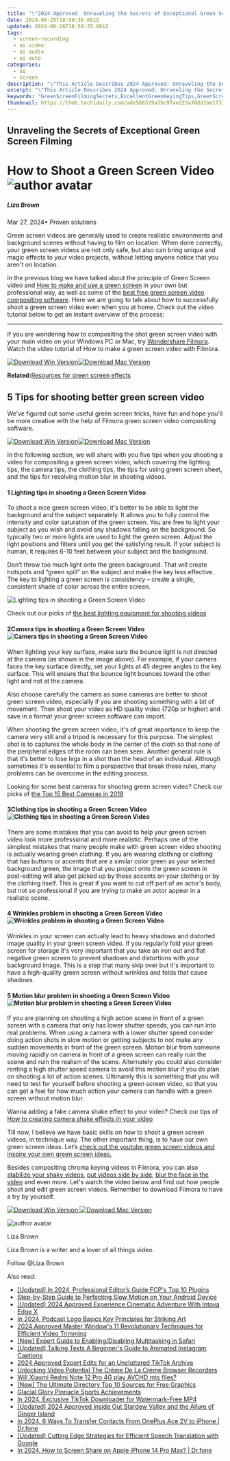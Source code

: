 ```yaml
---
title: "\"2024 Approved  Unraveling the Secrets of Exceptional Green Screen Filming\""
date: 2024-06-25T18:59:35.601Z
updated: 2024-06-26T18:59:35.601Z
tags: 
  - screen-recording
  - ai video
  - ai audio
  - ai auto
categories: 
  - ai
  - screen
description: "\"This Article Describes 2024 Approved: Unraveling the Secrets of Exceptional Green Screen Filming\""
excerpt: "\"This Article Describes 2024 Approved: Unraveling the Secrets of Exceptional Green Screen Filming\""
keywords: "GreenScreenFilmingSecrets,ExcellentGreenKeyingTips,GreenScreenCinemaTricks,ProGreenFusionFilmmaking,MasterGreenEffectsTechniques,PremiumGreenScreenProcesses,UltimateGreenChromaCorrection"
thumbnail: https://thmb.techidaily.com/ade566529a7bc97aed23a78dd1be17314340f234a16c9d2f0b2b465091d3ea91.jpg
---
```


## Unraveling the Secrets of Exceptional Green Screen Filming

# How to Shoot a Green Screen Video ![author avatar](https://lh5.googleusercontent.com/-AIMmjowaFs4/AAAAAAAAAAI/AAAAAAAAABc/Y5UmwDaI7HU/s250-c-k/photo.jpg)

##### Liza Brown

 Mar 27, 2024• Proven solutions

Green screen videos are generally used to create realistic environments and background scenes without having to film on location. When done correctly, your green screen videos are not only safe, but also can bring unique and magic effects to your video projects, without letting anyone notice that you aren't on location.

In the previous blog we have talked about the principle of Green Screen video and [How to make and use a green screen](https://tools.techidaily.com/wondershare/filmora/download/) in your own but professional way, as well as some of the [best free green screen video compositing software](https://tools.techidaily.com/wondershare/filmora/download/). Here we are going to talk about how to successfully shoot a green screen video even when you at home. Check out the video tutorial below to get an instant overview of the process:

---

If you are wondering how to compositing the shot green screen video with your main video on your Windows PC or Mac, try [Wondershare Filmora](https://tools.techidaily.com/wondershare/filmora/download/). Watch the video tutorial of How to make a green screen video with Filmora.

[![Download Win Version](https://images.wondershare.com/filmora/guide/download-btn-win.jpg)](https://tools.techidaily.com/wondershare/filmora/download/)[![Download Mac Version](https://images.wondershare.com/filmora/guide/download-btn-mac.jpg)](https://tools.techidaily.com/wondershare/filmora/download/)

**Related:**[Resources for green screen effects](https://tools.techidaily.com/wondershare/filmora/download/)

## 5 Tips for shooting better green screen video

We’ve figured out some useful green screen tricks, have fun and hope you’ll be more creative with the help of Filmora green screen video compositing software.

[![Download Win Version](https://images.wondershare.com/filmora/guide/download-btn-win.jpg)](https://tools.techidaily.com/wondershare/filmora/download/)[![Download Mac Version](https://images.wondershare.com/filmora/guide/download-btn-mac.jpg)](https://tools.techidaily.com/wondershare/filmora/download/)

In the following section, we will share with you five tips when you shooting a video for compositing a green screen video, which covering the lighting tips, the camera tips, the clothing tips, the tips for using green screen sheet, and the tips for resolving motion blur in shooting videos.

#### 1 Lighting tips in shooting a Green Screen Video

To shoot a nice green screen video, it's better to be able to light the background and the subject separately. It allows you to fully control the intensity and color saturation of the green screen. You are free to light your subject as you wish and avoid any shadows falling on the background. So typically two or more lights are used to light the green screen. Adjust the light positions and filters until you get the satisfying result. If your subject is human, it requires 6-10 feet between your subject and the background.

Don’t throw too much light onto the green background. That will create hotspots and “green spill” on the subject and make the key less effective. The key to lighting a green screen is consistency – create a single, consistent shade of color across the entire screen.

![Lighting tips in shooting a Green Screen Video](https://images.wondershare.com/images/multimedia/video-editor/green-screen-lighting-tips.png)

Check out our picks of [the best lighting equipment for shooting videos](https://tools.techidaily.com/wondershare/filmora/download/)

#### 2Camera tips in shooting a Green Screen Video ![Camera tips in shooting a Green Screen Video](https://images.wondershare.com/images/multimedia/video-editor/green-screen-mistake-6.png)

When lighting your key surface, make sure the bounce light is not directed at the camera (as shown in the image above). For example, if your camera faces the key surface directly, set your lights at 45 degree angles to the key surface. This will ensure that the bounce light bounces toward the other light and not at the camera.

Also choose carefully the camera as some cameras are better to shoot green screen video, especially if you are shooting something with a bit of movement. Then shoot your video as HD quality video (720p or higher) and save in a format your green screen software can import.

When shooting the green screen video, it's of great importance to keep the camera very still and a tripod is necessary for this purpose. The simplest shot is to captures the whole body in the center of the cloth so that none of the peripheral edges of the room can been seen. Another general rule is that it's better to lose legs in a shot than the head of an individual. Although sometimes it's essential to film a perspective that break these rules, many problems can be overcome in the editing process.

Looking for some best cameras for shooting green screen video? Check our picks of [the Top 15 Best Cameras in 2018](https://tools.techidaily.com/wondershare/filmora/download/)

#### 3Clothing tips in shooting a Green Screen Video ![Clothing tips in shooting a Green Screen Video](https://images.wondershare.com/images/multimedia/video-editor/green-screen-mistake-1.jpg)

There are some mistakes that you can avoid to help your green screen video look more professional and more realistic. Perhaps one of the simplest mistakes that many people make with green screen video shooting is actually wearing green clothing. If you are wearing clothing or clothing that has buttons or accents that are a similar color green as your selected background green, the image that you project onto the green screen in post-editing will also get picked up by these accents on your clothing or by the clothing itself. This is great if you want to cut off part of an actor's body, but not so professional if you are trying to make an actor appear in a realistic scene.

#### 4 Wrinkles problem in shooting a Green Screen Video ![Wrinkles problem in shooting a Green Screen Video](https://images.wondershare.com/images/multimedia/video-editor/green-screen-mistake-2.png)

Wrinkles in your screen can actually lead to heavy shadows and distorted image quality in your green screen video. If you regularly fold your green screen for storage it's very important that you take an iron out and flat negative green screen to prevent shadows and distortions with your background image. This is a step that many skip over but it's important to have a high-quality green screen without wrinkles and folds that cause shadows.

#### 5 Motion blur problem in shooting a Green Screen Video ![Motion blur problem in shooting a Green Screen Video](https://images.wondershare.com/images/multimedia/video-editor/green-screen-mistake-4.png)

If you are planning on shooting a high action scene in front of a green screen with a camera that only has lower shutter speeds, you can run into real problems. When using a camera with a lower shutter speed consider doing action shots in slow motion or getting subjects to not make any sudden movements in front of the green screen. Motion blur from someone moving rapidly on camera in front of a green screen can really ruin the scene and ruin the realism of the scene. Alternately you could also consider renting a high shutter speed camera to avoid this motion blur if you do plan on shooting a lot of action scenes. Ultimately this is something that you will need to test for yourself before shooting a green screen video, so that you can get a feel for how much action your camera can handle with a green screen without motion blur.

Wanna adding a fake camera shake effect to your video? Check our tips of [How to creating camera shake effects in your video](https://tools.techidaily.com/wondershare/filmora/download/)

Till now, I believe we have basic skills on how to shoot a green screen videos, in technique way. The other important thing, is to have our own green screen ideas. Let’s [check out the youtube green screen videos and inspire your own green screen ideas.](https://tools.techidaily.com/wondershare/filmora/download/)

Besides compositing chroma keying videos in Filmora, you can also [stabilize your shaky videos](https://tools.techidaily.com/wondershare/filmora/download/), [put videos side by side](https://tools.techidaily.com/wondershare/filmora/download/), [blur the face in the video](https://tools.techidaily.com/wondershare/filmora/download/) and even more. Let's watch the video below and find out how people shoot and edit green screen videos. Remember to download Filmora to have a try by yourself.

[![Download Win Version](https://images.wondershare.com/filmora/guide/download-btn-win.jpg) ](https://tools.techidaily.com/wondershare/filmora/download/) [![Download Mac Version](https://images.wondershare.com/filmora/guide/download-btn-mac.jpg) ](https://tools.techidaily.com/wondershare/filmora/download/)

![author avatar](https://lh5.googleusercontent.com/-AIMmjowaFs4/AAAAAAAAAAI/AAAAAAAAABc/Y5UmwDaI7HU/s250-c-k/photo.jpg)

Liza Brown

Liza Brown is a writer and a lover of all things video.

Follow @Liza Brown


<ins class="adsbygoogle"
     style="display:block"
     data-ad-format="autorelaxed"
     data-ad-client="ca-pub-7571918770474297"
     data-ad-slot="1223367746"></ins>



<ins class="adsbygoogle"
     style="display:block"
     data-ad-client="ca-pub-7571918770474297"
     data-ad-slot="8358498916"
     data-ad-format="auto"
     data-full-width-responsive="true"></ins>


<span class="atpl-alsoreadstyle">Also read:</span>
<div><ul>
<li><a href="https://fox-helps.techidaily.com/updated-in-2024-professional-editors-guide-fcps-top-10-plugins/"><u>[Updated] In 2024, Professional Editor’s Guide  FCP's Top 10 Plugins</u></a></li>
<li><a href="https://fox-helps.techidaily.com/step-by-step-guide-to-perfecting-slow-motion-on-your-android-device/"><u>Step-by-Step Guide to Perfecting Slow Motion on Your Android Device</u></a></li>
<li><a href="https://fox-helps.techidaily.com/updated-2024-approved-experience-cinematic-adventure-with-intova-edge-x/"><u>[Updated] 2024 Approved  Experience Cinematic Adventure With Intova Edge X</u></a></li>
<li><a href="https://fox-helps.techidaily.com/in-2024-podcast-logo-basics-key-principles-for-striking-art/"><u>In 2024, Podcast Logo Basics  Key Principles for Striking Art</u></a></li>
<li><a href="https://fox-helps.techidaily.com/2024-approved-master-windows-11-revolutionary-techniques-for-efficient-video-trimming/"><u>2024 Approved  Master Window's 11  Revolutionary Techniques for Efficient Video Trimming</u></a></li>
<li><a href="https://fox-helps.techidaily.com/new-expert-guide-to-enablingdisabling-multitasking-in-safari/"><u>[New] Expert Guide to Enabling/Disabling Multitasking in Safari</u></a></li>
<li><a href="https://fox-helps.techidaily.com/updated-talking-texts-a-beginners-guide-to-animated-instagram-captions/"><u>[Updated] Talking Texts  A Beginner's Guide to Animated Instagram Captions</u></a></li>
<li><a href="https://fox-helps.techidaily.com/2024-approved-expert-edits-for-an-uncluttered-tiktok-archive/"><u>2024 Approved  Expert Edits for an Uncluttered TikTok Archive</u></a></li>
<li><a href="https://video-capture.techidaily.com/unlocking-video-potential-the-creme-de-la-creme-browser-recorders/"><u>Unlocking Video Potential  The Crème De La Crème Browser Recorders</u></a></li>
<li><a href="https://techidaily.com/will-xiaomi-redmi-note-12-pro-4g-play-avchd-mts-files-by-aiseesoft-video-converter-play-mts-on-android/"><u>Will Xiaomi Redmi Note 12 Pro 4G play AVCHD mts files?</u></a></li>
<li><a href="https://some-skills.techidaily.com/new-the-ultimate-directory-top-10-sources-for-free-graphics/"><u>[New] The Ultimate Directory  Top 10 Sources for Free Graphics</u></a></li>
<li><a href="https://extra-information.techidaily.com/glacial-glory-pinnacle-sports-achievements/"><u>Glacial Glory  Pinnacle Sports Achievements</u></a></li>
<li><a href="https://tiktok-videos.techidaily.com/in-2024-exclusive-tiktok-downloader-for-watermark-free-mp4/"><u>In 2024, Exclusive TikTok Downloader for Watermark-Free MP4</u></a></li>
<li><a href="https://remote-screen-capture.techidaily.com/updated-2024-approved-inside-out-stardew-valley-and-the-allure-of-ginger-island/"><u>[Updated] 2024 Approved  Inside Out  Stardew Valley and the Allure of Ginger Island</u></a></li>
<li><a href="https://android-transfer.techidaily.com/in-2024-6-ways-to-transfer-contacts-from-oneplus-ace-2v-to-iphone-drfone-by-drfone-transfer-from-android-transfer-from-android/"><u>In 2024, 6 Ways To Transfer Contacts From OnePlus Ace 2V to iPhone | Dr.fone</u></a></li>
<li><a href="https://video-screen-grab.techidaily.com/updated-cutting-edge-strategies-for-efficient-speech-translation-with-google/"><u>[Updated] Cutting Edge Strategies for Efficient Speech Translation with Google</u></a></li>
<li><a href="https://screen-mirror.techidaily.com/in-2024-how-to-screen-share-on-apple-iphone-14-pro-max-drfone-by-drfone-ios/"><u>In 2024, How to Screen Share on Apple iPhone 14 Pro Max? | Dr.fone</u></a></li>
</ul></div>
